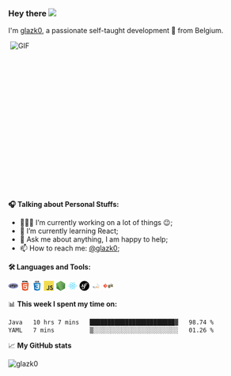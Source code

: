 ### Hey there <img src="https://media.giphy.com/media/hvRJCLFzcasrR4ia7z/giphy.gif" width="25px">

I'm [glazk0](https://twitter.com/glazk0), a passionate self-taught development 🚀 from Belgium.

  <img align="right" alt="GIF" src="https://github.com/abhisheknaiidu/abhisheknaiidu/blob/master/code.gif?raw=true" width="500" height="320" />
  
**🎧 Talking about Personal Stuffs:**

- 👨🏽‍💻 I’m currently working on a lot of things :wink:;
- 🌱 I’m currently learning React; 
- 💬 Ask me about anything, I am happy to help;
- 📫 How to reach me: [@glazk0](https://twitter.com/glazk0);

**🛠️ Languages and Tools:**  

<code><img height="20" src="https://raw.githubusercontent.com/github/explore/80688e429a7d4ef2fca1e82350fe8e3517d3494d/topics/php/php.png"></code>
<code><img height="20" src="https://raw.githubusercontent.com/github/explore/80688e429a7d4ef2fca1e82350fe8e3517d3494d/topics/html/html.png"></code>
<code><img height="20" src="https://raw.githubusercontent.com/github/explore/80688e429a7d4ef2fca1e82350fe8e3517d3494d/topics/css/css.png"></code>
<code><img height="20" src="https://raw.githubusercontent.com/github/explore/80688e429a7d4ef2fca1e82350fe8e3517d3494d/topics/javascript/javascript.png"></code>
<code><img height="20" src="https://raw.githubusercontent.com/github/explore/80688e429a7d4ef2fca1e82350fe8e3517d3494d/topics/nodejs/nodejs.png"></code>
<code><img height="20" src="https://raw.githubusercontent.com/github/explore/80688e429a7d4ef2fca1e82350fe8e3517d3494d/topics/react/react.png"></code>
<code><img height="20" src="https://raw.githubusercontent.com/github/explore/80688e429a7d4ef2fca1e82350fe8e3517d3494d/topics/symfony/symfony.png"></code>
<code><img height="20" src="https://raw.githubusercontent.com/github/explore/80688e429a7d4ef2fca1e82350fe8e3517d3494d/topics/mysql/mysql.png"></code>
<code><img height="20" src="https://raw.githubusercontent.com/github/explore/80688e429a7d4ef2fca1e82350fe8e3517d3494d/topics/git/git.png"></code>


📊 **This week I spent my time on:**
<!--START_SECTION:waka-->
```text
Java   10 hrs 7 mins   ████████████████████████▓   98.74 % 
YAML   7 mins          ▒░░░░░░░░░░░░░░░░░░░░░░░░   01.26 % 
```
<!--END_SECTION:waka-->

📈 **My GitHub stats**

<p align="left"> <img src="https://github-readme-stats.vercel.app/api?username=glazk0&show_icons=true&theme=gotham" alt="glazk0" />



